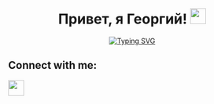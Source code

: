 <h1 align="center">Привет, я Георгий! 
<img src="https://github.com/blackcater/blackcater/raw/main/images/Hi.gif" height="32"/></h1>
<p align="center"><a href="https://git.io/typing-svg"><img src="https://readme-typing-svg.herokuapp.com?font=Bruno+Ace&size=27&duration=4500&pause=2500&color=3A0EF7&background=FFFFFF00&center=true&vCenter=true&random=false&width=435&lines=QA+Engineer+in+progress" alt="Typing SVG" /></a></p>

<h2>Connect with me:</h2>
<a href="https://t.me/GeorgiiLight" target="blank"><img height="32" width="32" src="https://cdn.simpleicons.org/telegram/blue"></a>

<!--
**GeorgiiBubnov/GeorgiiBubnov** is a ✨ _special_ ✨ repository because its `README.md` (this file) appears on your GitHub profile.

Here are some ideas to get you started:

- 🔭 I’m currently working on ...
- 🌱 I’m currently learning ...
- 👯 I’m looking to collaborate on ...
- 🤔 I’m looking for help with ...
- 💬 Ask me about ...
- 📫 How to reach me: ...
- 😄 Pronouns: ...
- ⚡ Fun fact: ...
-->

